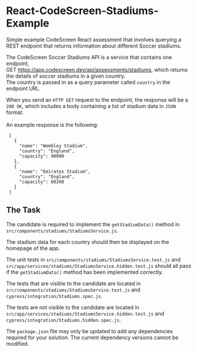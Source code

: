 # React-CodeScreen-Stadiums-Example
Simple example CodeScreen React assessment that involves querying a REST endpoint that returns information about different Soccer stadiums.

The CodeScreen Soccer Stadiums API is a service that contains one endpoint,<br>
GET https://app.codescreen.dev/api/assessments/stadiums, which returns the details of soccer stadiums in a given country. <br>The country is passed in as a query parameter called `country` in the endpoint URL.

When you send an `HTTP GET` request to the endpoint, the response will be a `200 OK`, which includes a body containing a list of stadium data in `JSON` format. 
<br><br>
An example response is the following:

     [
       {
         "name": "Wembley Stadium",
         "country": "England",
         "capacity": 90000
       },
       {
         "name": "Emirates Stadium",
         "country": "England",
         "capacity": 60260
       }
     ]
     
     
## The Task

The candidate is required to implement the `getStadiumData()` method in `src/components/stadiums/StadiumsService.js`.

The stadium data for each country should then be displayed on the homepage of the app.

The unit tests in `src/components/stadiums/StadiumsService.test.js` and `src/app/services/stadiums/StadiumsService.hidden.test.js` should all pass if the `getStadiumData()` method has been implemented correctly.

The tests that are visible to the candidate are located in `src/components/stadiums/StadiumsService.test.js` and `cypress/integration/Stadiums.spec.js`.

The tests are not visible to the candidate are located in `src/app/services/stadiums/StadiumsService.hidden.test.js` and `cypress/integration/Stadiums.hidden.spec.js`.

The `package.json` file may only be updated to add any dependencies required for your solution. The current dependency versions cannot be modified.
